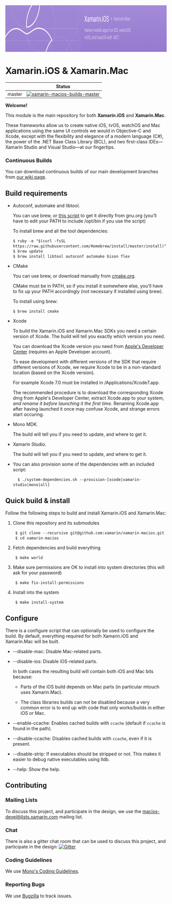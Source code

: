 <img src="banner.png" alt="Xamarin.iOS + Xamarin.Mac logo" height="145" >

# Xamarin.iOS & Xamarin.Mac #

|              | Status                                    |
|--------------|-------------------------------------------|
| master       | [![xamarin-macios-builds-master][1]][2]   |

[1]: https://jenkins.mono-project.com/view/Xamarin.MaciOS/job/xamarin-macios-builds-master/badge/icon
[2]: https://jenkins.mono-project.com/view/Xamarin.MaciOS/job/xamarin-macios-builds-master

**Welcome!**

This module is the main repository for both **Xamarin.iOS** and **Xamarin.Mac**.

These frameworks allow us to create native iOS, tvOS, watchOS and Mac applications using the same UI controls we would in Objective-C and Xcode, except with the flexibility and elegance of a modern language (C#), the power of the .NET Base Class Library (BCL), and two first-class IDEs&mdash;Xamarin Studio and Visual Studio&mdash;at our fingertips.

### Continuous Builds ###

You can download continuous builds of our main development branches from [our wiki page](https://github.com/xamarin/xamarin-macios/wiki#continuous-builds).

## Build requirements ##

* Autoconf, automake and libtool.

  You can use brew, or [this script](https://gist.github.com/rolfbjarne/3a979187ddd0855da073) to get
  it directly from gnu.org (you'll have to edit your PATH to include /opt/bin if you use the script)
	
  To install brew and all the tool dependencies:

      $ ruby -e "$(curl -fsSL https://raw.githubusercontent.com/Homebrew/install/master/install)"
      $ brew update
      $ brew install libtool autoconf automake bison flex

* CMake

  You can use brew, or download manually from [cmake.org](https://cmake.org/download/).

  CMake must be in PATH, so if you install it somewhere else, you'll have to
  fix up your PATH accordingly (not necessary if installed using brew).

  To install using brew:

      $ brew install cmake

* Xcode

  To build the Xamarin.iOS and Xamarin.Mac SDKs you need a certain version of Xcode.
  The build will tell you exactly which version you need.

  You can download the Xcode version you need from [Apple's Developer Center](https://developer.apple.com/downloads/index.action?name=Xcode)
  (requires an Apple Developer account).

  To ease development with different versions of the SDK that require different versions
  of Xcode, we require Xcode to be in a non-standard location (based on the Xcode version).

  For example Xcode 7.0 must be installed in /Applications/Xcode7.app.

  The recommended procedure is to download the corresponding Xcode dmg from Apple's
  Developer Center, extract Xcode.app to your system, _and rename it before
  launching it the first time_. Renaming Xcode.app after having launched it
  once may confuse Xcode, and strange errors start occuring.

* Mono MDK.

  The build will tell you if you need to update, and where to get it.

* Xamarin Studio.

  The build will tell you if you need to update, and where to get it.

* You can also provision some of the dependencies with an included script:

        $ ./system-dependencies.sh --provision-[xcode|xamarin-studio|mono|all]

## Quick build & install ##

Follow the following steps to build and install Xamarin.iOS and Xamarin.Mac:

1. Clone this repository and its submodules

        $ git clone --recursive git@github.com:xamarin/xamarin-macios.git
        $ cd xamarin-macios

2. Fetch dependencies and build everything

        $ make world

3. Make sure permissions are OK to install into system directories (this will ask for your password)

        $ make fix-install-permissions

4. Install into the system

        $ make install-system

## Configure ##

There is a configure script that can optionally be used to configure the build.
By default, everything required for both Xamarin.iOS and Xamarin.Mac will be built.

* --disable-mac: Disable Mac-related parts.
* --disable-ios: Disable iOS-related parts.

    In both cases the resulting build will contain both iOS and Mac bits because:

    * Parts of the iOS build depends on Mac parts (in particular mtouch uses
      Xamarin.Mac).

    * The class libraries builds can not be disabled because a very common error
      is to end up with code that only works/builds in either iOS or Mac.

* --enable-ccache: Enables cached builds with `ccache` (default if `ccache` is found in the path).
* --disable-ccache: Disables cached builds with `ccache`, even if it is present.
* --disable-strip: If executables should be stripped or not. This makes it easier
  to debug native executables using lldb.
* --help: Show the help.

## Contributing ##

### Mailing Lists

To discuss this project, and participate in the design, we use the [macios-devel@lists.xamarin.com](http://lists.xamarin.com/mailman/listinfo/macios-devel) mailing list.   

### Chat

There is also a gitter chat room that can be used to discuss this project, and participate in the design: 
[![Gitter](https://badges.gitter.im/Join%20Chat.svg)](https://gitter.im/xamarin/xamarin-macios?utm_source=badge&utm_medium=badge&utm_campaign=pr-badge&utm_content=badge)

### Coding Guidelines

We use [Mono's Coding Guidelines](http://www.mono-project.com/community/contributing/coding-guidelines/).

### Reporting Bugs

We use [Bugzilla](https://bugzilla.xamarin.com/newbug) to track issues.

